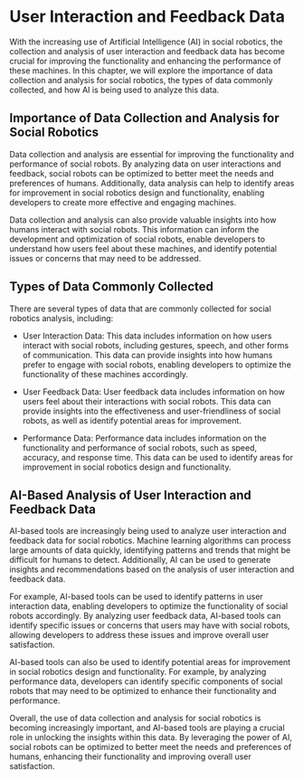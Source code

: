 User Interaction and Feedback Data
====================================================================================

With the increasing use of Artificial Intelligence (AI) in social robotics, the collection and analysis of user interaction and feedback data has become crucial for improving the functionality and enhancing the performance of these machines. In this chapter, we will explore the importance of data collection and analysis for social robotics, the types of data commonly collected, and how AI is being used to analyze this data.

Importance of Data Collection and Analysis for Social Robotics
--------------------------------------------------------------

Data collection and analysis are essential for improving the functionality and performance of social robots. By analyzing data on user interactions and feedback, social robots can be optimized to better meet the needs and preferences of humans. Additionally, data analysis can help to identify areas for improvement in social robotics design and functionality, enabling developers to create more effective and engaging machines.

Data collection and analysis can also provide valuable insights into how humans interact with social robots. This information can inform the development and optimization of social robots, enable developers to understand how users feel about these machines, and identify potential issues or concerns that may need to be addressed.

Types of Data Commonly Collected
--------------------------------

There are several types of data that are commonly collected for social robotics analysis, including:

* User Interaction Data: This data includes information on how users interact with social robots, including gestures, speech, and other forms of communication. This data can provide insights into how humans prefer to engage with social robots, enabling developers to optimize the functionality of these machines accordingly.

* User Feedback Data: User feedback data includes information on how users feel about their interactions with social robots. This data can provide insights into the effectiveness and user-friendliness of social robots, as well as identify potential areas for improvement.

* Performance Data: Performance data includes information on the functionality and performance of social robots, such as speed, accuracy, and response time. This data can be used to identify areas for improvement in social robotics design and functionality.

AI-Based Analysis of User Interaction and Feedback Data
-------------------------------------------------------

AI-based tools are increasingly being used to analyze user interaction and feedback data for social robotics. Machine learning algorithms can process large amounts of data quickly, identifying patterns and trends that might be difficult for humans to detect. Additionally, AI can be used to generate insights and recommendations based on the analysis of user interaction and feedback data.

For example, AI-based tools can be used to identify patterns in user interaction data, enabling developers to optimize the functionality of social robots accordingly. By analyzing user feedback data, AI-based tools can identify specific issues or concerns that users may have with social robots, allowing developers to address these issues and improve overall user satisfaction.

AI-based tools can also be used to identify potential areas for improvement in social robotics design and functionality. For example, by analyzing performance data, developers can identify specific components of social robots that may need to be optimized to enhance their functionality and performance.

Overall, the use of data collection and analysis for social robotics is becoming increasingly important, and AI-based tools are playing a crucial role in unlocking the insights within this data. By leveraging the power of AI, social robots can be optimized to better meet the needs and preferences of humans, enhancing their functionality and improving overall user satisfaction.
